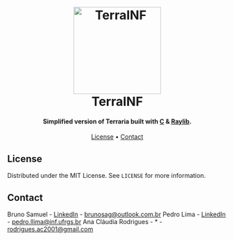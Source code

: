 <h1 align="center">
    <br>
    <img src="https://user-images.githubusercontent.com/97703272/231634217-b0732d3b-5c85-4b3b-bc1d-f616db1e5b24.png" alt="TerraINF" width="200">
    <br>
    TerraINF
    <br>
</h1>

<h4 align="center">Simplified version of Terraria built with <a href="https://en.wikipedia.org/wiki/C_(programming_language)" target="_blank">C</a> & <a href="https://www.raylib.com/" target="_blank">Raylib</a>.</h4>

<p align="center">
    <a href="#license">License</a> •
    <a href="#contact">Contact</a>
</p>


## License

Distributed under the MIT License. See `LICENSE` for more information.


## Contact

Bruno Samuel - [LinkedIn](https://www.linkedin.com/in/brunosag/) - brunosag@outlook.com.br
Pedro Lima - [LinkedIn](https://www.linkedin.com/in/pedro-lubaszewski/) - pedro.llima@inf.ufrgs.br
Ana Cláudia Rodrigues - * - rodrigues.ac2001@gmail.com
